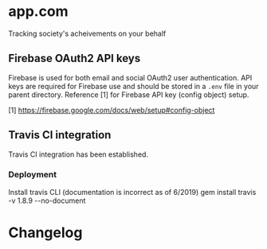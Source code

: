 # app.com

Tracking society's acheivements on your behalf

## Firebase OAuth2 API keys

Firebase is used for both email and social OAuth2 user authentication. API keys are required for Firebase use and should be stored in a <code>.env</code> file in your parent directory. Reference [1] for Firebase API key (config object) setup.

[1] https://firebase.google.com/docs/web/setup#config-object

## Travis CI integration

Travis CI integration has been established.
### Deployment
Install travis CLI (documentation is incorrect as of 6/2019)
gem install travis -v 1.8.9 --no-document

# Changelog
